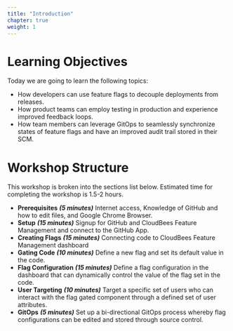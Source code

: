```yaml
---
title: "Introduction"
chapter: true
weight: 1
---
```


# Learning Objectives
Today we are going to learn the following topics:

- How developers can use feature flags to decouple deployments from releases.
- How product teams can employ testing in production and experience improved feedback loops.
- How team members can leverage GitOps to seamlessly synchronize states of feature flags and have an improved audit trail stored in their SCM.

# Workshop Structure

This workshop is broken into the sections list below.  Estimated time for completing the workshop is 1.5-2 hours.

- **Prerequisites** ***(5 minutes)*** Internet access, Knowledge of GitHub and how to edit files, and Google Chrome Browser.
- **Setup** ***(15 minutes)*** Signup for GitHub and CloudBees Feature Management and connect to the GitHub App.
- **Creating Flags** ***(15 minutes)*** Connecting code to CloudBees Feature Management dashboard
- **Gating Code** ***(10 minutes)*** Define a new flag and set its default value in the code.
- **Flag Configuration** ***(15 minutes)*** Define a flag configuration in the dashboard that can dynamically control the value of the flag set in the code.
- **User Targeting** ***(10 minutes)*** Target a specific set of users who can interact with the flag gated component through a defined set of user attributes.
- **GitOps** ***(5 minutes)*** Set up a bi-directional GitOps process whereby flag configurations can be edited and stored through source control.
